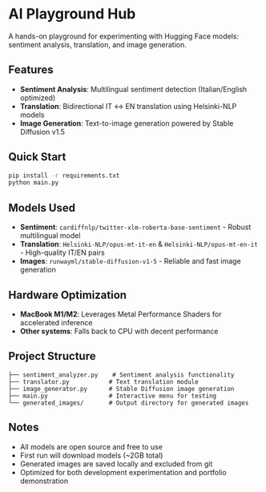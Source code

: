 # AI Playground Hub

A hands-on playground for experimenting with Hugging Face models: sentiment analysis, translation, and image generation.

## Features

- **Sentiment Analysis**: Multilingual sentiment detection (Italian/English optimized)
- **Translation**: Bidirectional IT ↔ EN translation using Helsinki-NLP models
- **Image Generation**: Text-to-image generation powered by Stable Diffusion v1.5

## Quick Start

```bash
pip install -r requirements.txt
python main.py
```

## Models Used

- **Sentiment**: `cardiffnlp/twitter-xlm-roberta-base-sentiment` - Robust multilingual model
- **Translation**: `Helsinki-NLP/opus-mt-it-en` & `Helsinki-NLP/opus-mt-en-it` - High-quality IT/EN pairs
- **Images**: `runwayml/stable-diffusion-v1-5` - Reliable and fast image generation

## Hardware Optimization

- **MacBook M1/M2**: Leverages Metal Performance Shaders for accelerated inference
- **Other systems**: Falls back to CPU with decent performance

## Project Structure

```
├── sentiment_analyzer.py    # Sentiment analysis functionality
├── translator.py           # Text translation module  
├── image_generator.py      # Stable Diffusion image generation
├── main.py                 # Interactive menu for testing
└── generated_images/       # Output directory for generated images
```

## Notes

- All models are open source and free to use
- First run will download models (~2GB total)
- Generated images are saved locally and excluded from git
- Optimized for both development experimentation and portfolio demonstration